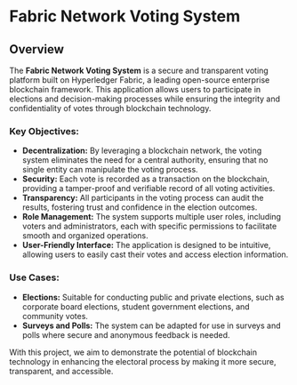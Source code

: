 # Fabric Network Voting System 

## Overview

The **Fabric Network Voting System** is a secure and transparent voting platform built on Hyperledger Fabric, a leading open-source enterprise blockchain framework. This application allows users to participate in elections and decision-making processes while ensuring the integrity and confidentiality of votes through blockchain technology.

### Key Objectives:

- **Decentralization:** By leveraging a blockchain network, the voting system eliminates the need for a central authority, ensuring that no single entity can manipulate the voting process.
- **Security:** Each vote is recorded as a transaction on the blockchain, providing a tamper-proof and verifiable record of all voting activities.
- **Transparency:** All participants in the voting process can audit the results, fostering trust and confidence in the election outcomes.
- **Role Management:** The system supports multiple user roles, including voters and administrators, each with specific permissions to facilitate smooth and organized operations.
- **User-Friendly Interface:** The application is designed to be intuitive, allowing users to easily cast their votes and access election information.

### Use Cases:

- **Elections:** Suitable for conducting public and private elections, such as corporate board elections, student government elections, and community votes.
- **Surveys and Polls:** The system can be adapted for use in surveys and polls where secure and anonymous feedback is needed.

With this project, we aim to demonstrate the potential of blockchain technology in enhancing the electoral process by making it more secure, transparent, and accessible.
